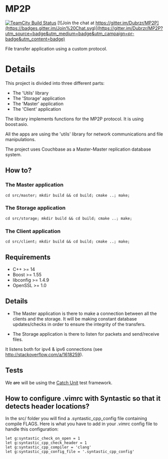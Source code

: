 # MP2P

[![TeamCity Build Status](https://img.shields.io/teamcity/http/42portal.com/teamcity/s/Mp2p_Build.svg?style=flat?label=TeamCity)](https://42portal.com/teamcity/viewType.html?buildTypeId=Mp2p_Build)
[![Join the chat at https://gitter.im/Dubrzr/MP2P](https://badges.gitter.im/Join%20Chat.svg)](https://gitter.im/Dubrzr/MP2P?utm_source=badge&utm_medium=badge&utm_campaign=pr-badge&utm_content=badge)

File transfer application using a custom protocol.

# Details

This project is divided into three different parts:

* The 'Utils' library
* The 'Storage' application
* The 'Master' application
* The 'Client' application

The library implements functions for the MP2P protocol. It is using boost:asio.

All the apps are using the 'utils' library for network communications and file
manipulations.

The project uses Couchbase as a Master-Master replication database system.

## How to?

### The Master application

```
cd src/master; mkdir build && cd build; cmake ..; make;
```

### The Storage application

```
cd src/storage; mkdir build && cd build; cmake ..; make;
```

### The Client application

```
cd src/client; mkdir build && cd build; cmake ..; make;
```

## Requirements

* C++ >= 14
* Boost >= 1.55
* libconfig >= 1.4.9
* OpenSSL >= 1.0

## Details

* The Master application is there to make a connection between all the clients
and the storage. It will be making constant database updates/checks in order to
ensure the integrity of the transfers.

* The Storage application is there to listen for packets
and send/receive files.

It listens both for ipv4 & ipv6 connections
(see http://stackoverflow.com/a/1618259).


## Tests

We ~~are~~ will be using the [Catch Unit](https://github.com/philsquared/Catch)
test framework.

## How to configure .vimrc with Syntastic so that it detects header locations?

In the src/ folder you will find a .syntastic_cpp_config file containing
compile FLAGS. Here is what you have to add in your .vimrc config file to
handle this configuration:

```
let g:syntastic_check_on_open = 1
let g:syntastic_cpp_check_header = 1
let g:syntastic_cpp_compiler = 'clang'
let g:syntastic_cpp_config_file = '.syntastic_cpp_config'
```
